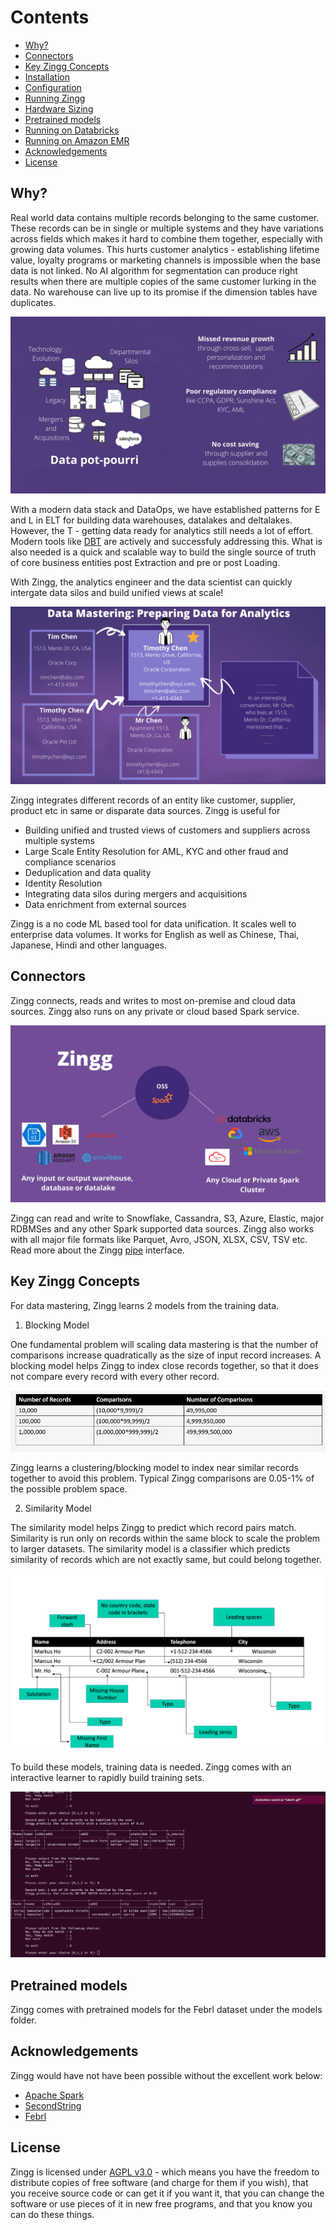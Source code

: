 # Contents
- [Why?](#why?)
- [Connectors](docs/pipes.md)
- [Key Zingg Concepts](#key-zingg-concepts)
- [Installation](docs/installation.md)
- [Configuration](docs/configuration.md)
- [Running Zingg](docs/running.md)
- [Hardware Sizing](docs/hardware-sizing.md)
- [Pretrained models](#pretrained-models)
- [Running on Databricks](docs/databricks.md)
- [Running on Amazon EMR](docs/aws.md)
- [Acknowledgements](#acknowledgements)
- [License](#license)

## Why?

Real world data contains multiple records belonging to the same customer. These records can be in single or multiple systems and they have variations across fields which makes it hard to combine them together, especially with growing data volumes. This hurts customer analytics - establishing lifetime value, loyalty programs or marketing channels is impossible when the base data is not linked. No AI algorithm for segmentation can produce right results when there are multiple copies of the same customer lurking in the data. No warehouse can live up to its promise if the dimension tables have duplicates. 

![data silos](assets/dataSilos.png)


With a modern data stack and DataOps, we have established patterns for E and L in ELT for  building data warehouses, datalakes and deltalakes. However, the T - getting data ready for analytics still needs a lot of effort. Modern tools like [DBT](https://www.getdbt.com) are actively and successfuly addressing this. What is also needed is a quick and scalable way to build the single source of truth of core business entities post Extraction and pre or post Loading. 

With Zingg, the analytics engineer and the data scientist can quickly intergate data silos and build unified views at scale! 

![# Zingg - Data Mastering At Scale with ML](/assets/dataMastering.png)

Zingg integrates different records of an entity like customer, supplier, product etc in same or disparate data sources. Zingg is useful for

- Building unified and trusted views of customers and suppliers across multiple systems
- Large Scale Entity Resolution for AML, KYC and other fraud and compliance scenarios
- Deduplication and data quality
- Identity Resolution 
- Integrating data silos during mergers and acquisitions
- Data enrichment from external sources

Zingg is a no code ML based tool for data unification. It scales well to enterprise data volumes. It works for English as well as Chinese, Thai, Japanese, Hindi and other languages.   

## Connectors

Zingg connects, reads and writes to most on-premise and cloud data sources. Zingg also runs on any private or cloud based Spark service. 

![zinggConnectors](assets/zinggOSS.png)


Zingg can read and write to Snowflake, Cassandra, S3, Azure, Elastic, major RDBMSes and any other Spark supported data sources. Zingg also works with all major file formats like Parquet, Avro, JSON, XLSX, CSV, TSV etc. Read more about the Zingg [pipe](docs/pipes.md) interface.  

## Key Zingg Concepts

For data mastering, Zingg learns 2 models from the training data. 

1. Blocking Model

One fundamental problem will scaling data mastering is that the number of comparisons increase quadratically as the size of input record increases. A blocking model helps Zingg to index close records together, so that it does not compare every record with every other record. 

![Data Mastering At Scale](/assets/fuzzymatchingcomparisons.jpg)


Zingg learns a clustering/blocking model to index near similar records together to avoid this problem. Typical Zingg comparisons are 0.05-1% of the possible problem space.

2. Similarity Model 

The similarity model helps Zingg to predict which record pairs match. Similarity is run only on records within the same block to scale the problem to larger datasets. The similarity model is a classifier which predicts similarity of records which are not exactly same, but could belong together.

![Fuzzy matching comparisons](/assets/dataMatching.jpg) 

To build these models, training data is needed. Zingg comes with an interactive learner to rapidly build training sets. 

![Shows records and asks user to mark yes, no, cant say on the cli.](assets/label2.gif) 

## Pretrained models

Zingg comes with pretrained models for the Febrl dataset under the models folder.

## Acknowledgements

Zingg would have not have been possible without the excellent work below:
- [Apache Spark](https://spark.apache.org)
- [SecondString](http://secondstring.sourceforge.net/)
- [Febrl](http://users.cecs.anu.edu.au/~Peter.Christen/Febrl/febrl-0.3/febrldoc-0.3/)

## License

Zingg is licensed under [AGPL v3.0](https://www.gnu.org/licenses/agpl-3.0.en.html) - which means you have the freedom to distribute copies of free software (and charge for them if you wish), that you receive source code or can get it if you want it, that you can change the software or use pieces of it in new free programs, and that you know you can do these things.

